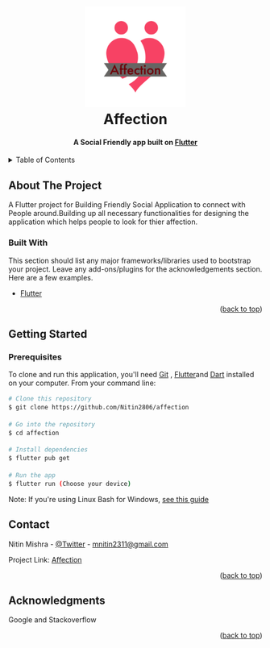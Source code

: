 <div id="top"></div>
<h1 align="center">
  <br>
  <a href="https://github.com/Nitin2806/Affection"><img src="https://github.com/Nitin2806/Affection/blob/main/assets/images/affection.png" alt="Affection" width="200"></a>
  <br>
  Affection
  <br>
</h1>
<h4 align="center">A Social Friendly app built on <a href="https://flutter.dev/" target="_blank">Flutter</a></h4>


<!-- TABLE OF CONTENTS -->
<details>
  <summary>Table of Contents</summary>
  <ol>
    <li>
      <a href="#about-the-project">About The Project</a>
      <!-- <ul>
        <li><a href="#built-with">How to use</a></li>
      </ul> -->
    </li>
    <li>
      <a href="#getting-started">Getting Started</a>
      <ul>
        <li><a href="#prerequisites">Prerequisites</a></li>
        <!-- <li><a href="#installation">Installation</a></li> -->
      </ul>
    </li>
    <!-- <li><a href="#usage">Usage</a></li>
    <li><a href="#roadmap">Roadmap</a></li>
    <li><a href="#contributing">Contributing</a></li>
    <li><a href="#license">License</a></li> -->
    <li><a href="#contact">Contact</a></li>
    <li><a href="#acknowledgments">Acknowledgments</a></li>
  </ol>
</details>

## About The Project

A Flutter project for Building Friendly Social Application to connect with People around.Building up all necessary functionalities for designing the application which helps people to look for thier affection.


### Built With

This section should list any major frameworks/libraries used to bootstrap your project. Leave any add-ons/plugins for the acknowledgements section. Here are a few examples.

* [Flutter](https://flutter.dev/)

<p align="right">(<a href="#top">back to top</a>)</p>

## Getting Started

### Prerequisites
To clone and run this application, you'll need [Git](https://git-scm.com) , [Flutter](https://docs.flutter.dev/get-started/install)and [Dart](https://dart.dev/) installed on your computer. From your command line:

```bash
# Clone this repository
$ git clone https://github.com/Nitin2806/affection

# Go into the repository
$ cd affection

# Install dependencies
$ flutter pub get

# Run the app
$ flutter run (Choose your device)
```

Note: If you're using Linux Bash for Windows, [see this guide](https://www.howtogeek.com/261575/how-to-run-graphical-linux-desktop-applications-from-windows-10s-bash-shell/)

<!-- CONTACT -->
## Contact

Nitin Mishra - [@Twitter](https://twitter.com/Nitin_mishra_) - mnitin2311@gmail.com

Project Link: [Affection](https://github.com/Nitin2806/affection)

<p align="right">(<a href="#top">back to top</a>)</p>



<!-- ACKNOWLEDGMENTS -->
## Acknowledgments

Google and Stackoverflow

<p align="right">(<a href="#top">back to top</a>)</p>